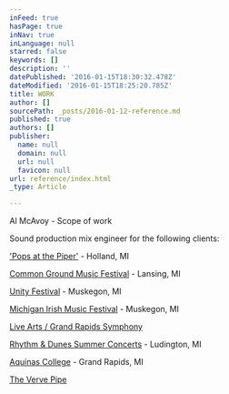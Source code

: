 ```yaml
---
inFeed: true
hasPage: true
inNav: true
inLanguage: null
starred: false
keywords: []
description: ''
datePublished: '2016-01-15T18:30:32.478Z'
dateModified: '2016-01-15T18:25:20.785Z'
title: WORK
author: []
sourcePath: _posts/2016-01-12-reference.md
published: true
authors: []
publisher:
  name: null
  domain: null
  url: null
  favicon: null
url: reference/index.html
_type: Article

---
```

Al McAvoy - Scope of work

Sound production mix engineer for the following clients:

['Pops at the Piper'][0] - Holland, MI

[Common Ground Music Festival][1] - Lansing, MI

[Unity Festival][2] - Muskegon, MI

[Michigan Irish Music Festival][3] - Muskegon, MI

[Live Arts / Grand Rapids Symphony][4]

[Rhythm & Dunes Summer Concerts][5] - Ludington, MI

[Aquinas College][6] - Grand Rapids, MI

[The Verve Pipe][7]

[0]: http://www.hollandsentinel.com/article/20150610/entertainmentlife/150619986
[1]: http://www.commongroundfest.com/
[2]: http://unitymusicfestival.com/
[3]: https://www.michiganirish.org/
[4]: http://www.grsymphony.org/live-arts
[5]: http://www.visitludington.com/stories/rhythm__dunes_summer_concert_series
[6]: https://www.aquinas.edu/
[7]: http://www.thevervepipe.com/